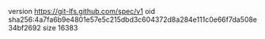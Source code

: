 version https://git-lfs.github.com/spec/v1
oid sha256:4a7fa6b9e4801e57e5c215dbd3c604372d8a284e111c0e66f7da508e34bf2692
size 16383
